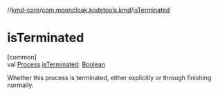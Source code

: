 //[kmd-core](../../index.md)/[com.mooncloak.kodetools.kmd](index.md)/[isTerminated](is-terminated.md)

# isTerminated

[common]\
val [Process](-process/index.md).[isTerminated](is-terminated.md): [Boolean](https://kotlinlang.org/api/latest/jvm/stdlib/kotlin/-boolean/index.html)

Whether this process is terminated, either explicitly or through finishing normally.

